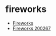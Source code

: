 # fireworks

 * [Fireworks](../../index/f/fireworks-200267.json)
 * [Fireworks 200267](../../index/f/fireworks-200267.json)
